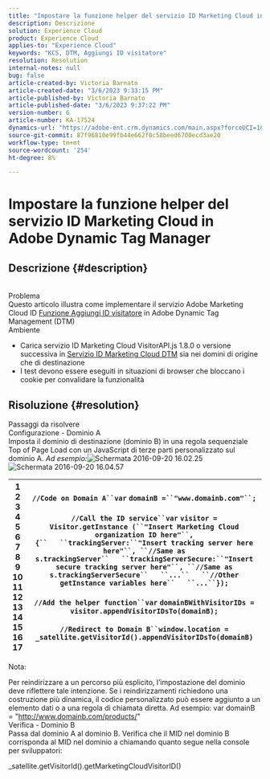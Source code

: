 ```yaml
---
title: "Impostare la funzione helper del servizio ID Marketing Cloud in Adobe Dynamic Tag Manager"
description: Descrizione
solution: Experience Cloud
product: Experience Cloud
applies-to: "Experience Cloud"
keywords: "KCS, DTM, Aggiungi ID visitatore"
resolution: Resolution
internal-notes: null
bug: false
article-created-by: Victoria Barnato
article-created-date: "3/6/2023 9:33:15 PM"
article-published-by: Victoria Barnato
article-published-date: "3/6/2023 9:37:22 PM"
version-number: 6
article-number: KA-17524
dynamics-url: "https://adobe-ent.crm.dynamics.com/main.aspx?forceUCI=1&pagetype=entityrecord&etn=knowledgearticle&id=e527467e-66bc-ed11-83ff-6045bd006a22"
source-git-commit: 87f96810e99fb44e662f0c58beed6700ecd3ae20
workflow-type: tm+mt
source-wordcount: '254'
ht-degree: 8%

---
```


# Impostare la funzione helper del servizio ID Marketing Cloud in Adobe Dynamic Tag Manager

## Descrizione {#description}

<br>Problema<br>
Questo articolo illustra come implementare il servizio Adobe Marketing Cloud ID [Funzione Aggiungi ID visitatore](https://marketing.adobe.com/resources/help/it_IT/mcvid/mcvid-appendvisitorid.html) in Adobe Dynamic Tag Management (DTM)
<br>Ambiente<br>
- Carica servizio ID Marketing Cloud VisitorAPI.js 1.8.0 o versione successiva in [Servizio ID Marketing Cloud DTM](https://experienceleague.adobe.com/docs/id-service/using/id-service-api/methods/appendvisitorid.html?lang=it) sia nei domini di origine che di destinazione
- I test devono essere eseguiti in situazioni di browser che bloccano i cookie per convalidare la funzionalità



## Risoluzione {#resolution}

Passaggi da risolvere<br>Configurazione - Dominio A<br>
Imposta il dominio di destinazione (dominio B) in una regola sequenziale Top of Page Load con un JavaScript di terze parti personalizzato sul dominio A. *Ad esempio:*![ Schermata 2016-09-20 16.02.25](https://helpx.adobe.com/content/dam/help/en/dtm/kb/how-to-set-marketing-cloud-id-service-helper-function-in-adobe-d/jcr%3acontent/main-pars/image/Screenshot%202016-09-20%2016.02.25.png "Schermata 2016-09-20 16.02.25")
![Schermata 2016-09-20 16.04.57](https://helpx.adobe.com/content/dam/help/en/dtm/kb/how-to-set-marketing-cloud-id-service-helper-function-in-adobe-d/jcr%3acontent/main-pars/image_1393293752/Screenshot%202016-09-20%2016.04.57.png "Schermata 2016-09-20 16.04.57")

| 1<br>2<br>3<br>4<br>5<br>6<br>7<br>8<br>9<br>10<br>11<br>12<br>13<br>14<br>15<br>16<br>17 | `//Code on Domain A``var` `domainB =``"www.domainb.com"``;`<br> <br>`//Call the ID service``var` `visitor = Visitor.getInstance (``"Insert Marketing Cloud organization ID here"``,{``   ``trackingServer:``"Insert tracking server here here"``, ``//Same as s.trackingServer``   ``trackingServerSecure:``"Insert secure tracking server here"``, ``//Same as s.trackingServerSecure``   ``...``   ``//Other getInstance variables here``   ``...``});`<br> <br>`//Add the helper function``var` `domainBWithVisitorIDs = visitor.appendVisitorIDsTo(domainB);`<br> <br>`//Redirect to Domain B``window.location = _satellite.getVisitorId().appendVisitorIDsTo(domainB)` |
| --- | --- |


Nota:

Per reindirizzare a un percorso più esplicito, l’impostazione del dominio deve riflettere tale intenzione. Se i reindirizzamenti richiedono una costruzione più dinamica, il codice personalizzato può essere aggiunto a un elemento dati o a una regola di chiamata diretta. Ad esempio: var domainB = &quot;http://www.domainb.com/products/&quot;
<br>Verifica - Dominio B<br>
Passa dal dominio A al dominio B. Verifica che il MID nel dominio B corrisponda al MID nel dominio a chiamando quanto segue nella console per sviluppatori:

_satellite.getVisitorId().getMarketingCloudVisitorID()
